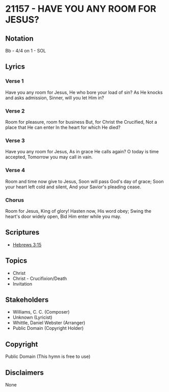 # 21157 - HAVE YOU ANY ROOM FOR JESUS?

## Notation

Bb - 4/4 on 1 - SOL

## Lyrics

### Verse 1

Have you any room for Jesus, He who bore your load of sin? As He knocks and asks admission, Sinner, will you let Him in?

### Verse 2

Room for pleasure, room for business But, for Christ the Crucified, Not a place that He can enter In the heart for which He died?

### Verse 3

Have you any room for Jesus, As in grace He calls again? O today is time accepted, Tomorrow you may call in vain.

### Verse 4

Room and time now give to Jesus, Soon will pass God's day of grace; Soon your heart left cold and silent, And your Savior's pleading cease.

### Chorus

Room for Jesus, King of glory! Hasten now, His word obey; Swing the heart's door widely open, Bid Him enter while you may.


## Scriptures

- [Hebrews 3:15](https://www.biblegateway.com/passage/?search=Hebrews%203%3A15)

## Topics

- Christ
- Christ - Crucifixion/Death
- Invitation

## Stakeholders

- Williams, C. C. (Composer)
- Unknown (Lyricist)
- Whittle, Daniel Webster (Arranger)
- Public Domain (Copyright Holder)

## Copyright

Public Domain
(This hymn is free to use)

## Disclaimers

None

